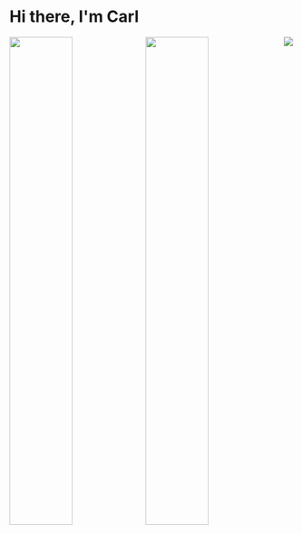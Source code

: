 # Hi there, I'm Carl

<img align ="left" width="47%" src="https://github-readme-stats.vercel.app/api?username=NykuluzC&show_icons=true&theme=great-gatsby" />

<img align ="left" width="47%" src="https://github-readme-stats.vercel.app/api/top-langs/?username=NykuluzC&layout=compact&theme=great-gatsby" />

<space/>


<center> <img src="https://github-readme-stats.vercel.app/api/wakatime?username=@NykuluzC)](https://github.com/anuraghazra/github-readme-stats" />
</center>

